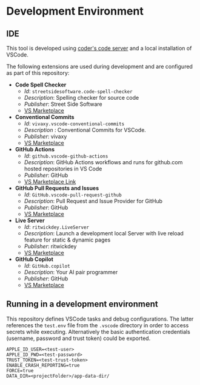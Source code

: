 # Development Environment

## IDE

This tool is developed using [coder's code server](https://github.com/coder/code-server) and a local installation of VSCode.

The following extensions are used during development and are configured as part of this repository:

- **Code Spell Checker**
    - *Id*: `streetsidesoftware.code-spell-checker`
    - *Description*: Spelling checker for source code
    - *Publisher*: Street Side Software
    - [VS Marketplace](https://marketplace.visualstudio.com/items?itemName=streetsidesoftware.code-spell-checker)
- **Conventional Commits**
    - *Id*: `vivaxy.vscode-conventional-commits`
    - *Description* : Conventional Commits for VSCode.
    - *Publisher*: vivaxy
    - [VS Marketplace](https://marketplace.visualstudio.com/items?itemName=vivaxy.vscode-conventional-commits)
- **GitHub Actions**
    - *Id*: `github.vscode-github-actions`
    - *Description*: GitHub Actions workflows and runs for github.com hosted repositories in VS Code
    - *Publisher*: GitHub
    - [VS Marketplace Link](https://marketplace.visualstudio.com/items?itemName=GitHub.vscode-github-actions)
- **GitHub Pull Requests and Issues**
    - *Id*: `GitHub.vscode-pull-request-github`
    - *Description*: Pull Request and Issue Provider for GitHub
    - *Publisher*: GitHub
    - [VS Marketplace](https://open-vsx.org/vscode/item?itemName=GitHub.vscode-pull-request-github)
- **Live Server**
    - *Id*: `ritwickdey.LiveServer`
    - *Description*: Launch a development local Server with live reload feature for static & dynamic pages
    - *Publisher*: ritwickdey
    - [VS Marketplace](https://open-vsx.org/vscode/item?itemName=ritwickdey.LiveServer)
- **GitHub Copilot**
    - *Id*: `GitHub.copilot`
    - *Description*: Your AI pair programmer
    - *Publisher*: GitHub
    - [VS Marketplace](https://marketplace.visualstudio.com/items?itemName=GitHub.copilot)

## Running in a development environment

This repository defines VSCode tasks and debug configurations. The latter references the `test.env` file from the `.vscode` directory in order to access secrets while executing. Alternatively the basic authentication credentials (username, password and trust token) could be exported.

```
APPLE_ID_USER=<test-user>
APPLE_ID_PWD=<test-password>
TRUST_TOKEN=<test-trust-token>
ENABLE_CRASH_REPORTING=true
FORCE=true
DATA_DIR=<projectFolder>/app-data-dir/
```